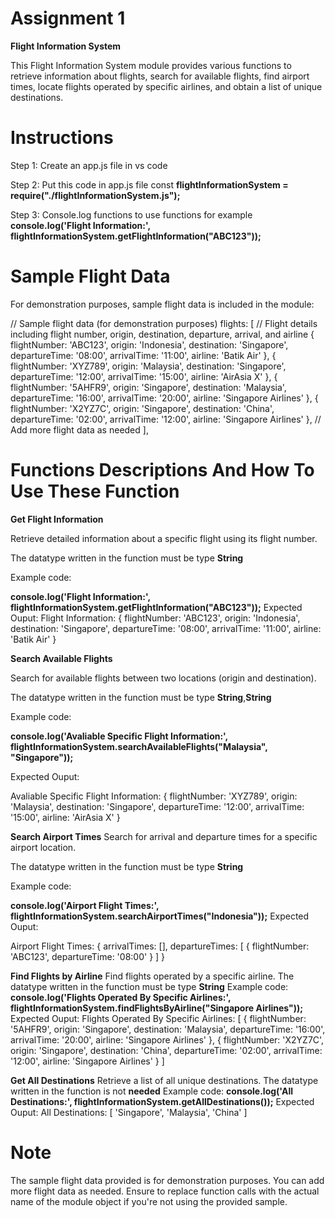 # Assignment 1

**Flight Information System**  

This Flight Information System module provides various functions to retrieve information about flights, search for available flights, find airport times, locate flights operated by specific airlines, and obtain a list of unique destinations.

# Instructions
Step 1: Create an app.js file in vs code  

Step 2: Put this code in app.js file const **flightInformationSystem = require("./flightInformationSystem.js");**  

Step 3: Console.log functions to use functions for example **console.log('Flight Information:', flightInformationSystem.getFlightInformation("ABC123"));** 

# **Sample Flight Data**  

For demonstration purposes, sample flight data is included in the module:  

 // Sample flight data (for demonstration purposes)
    flights: [
        // Flight details including flight number, origin, destination, departure, arrival, and airline
        { flightNumber: 'ABC123', origin: 'Indonesia', destination: 'Singapore', departureTime: '08:00', arrivalTime: '11:00', airline: 'Batik Air' },
        { flightNumber: 'XYZ789', origin: 'Malaysia', destination: 'Singapore', departureTime: '12:00', arrivalTime: '15:00', airline: 'AirAsia X' },
        { flightNumber: '5AHFR9', origin: 'Singapore', destination: 'Malaysia', departureTime: '16:00', arrivalTime: '20:00', airline: 'Singapore Airlines' },
        { flightNumber: 'X2YZ7C', origin: 'Singapore', destination: 'China', departureTime: '02:00', arrivalTime: '12:00', airline: 'Singapore Airlines' },
        // Add more flight data as needed
    ],
    
# Functions Descriptions And How To Use These Function    
**Get Flight Information**  

Retrieve detailed information about a specific flight using its flight number.  

The datatype written in the function must be type **String**  

Example code:  

**console.log('Flight Information:', flightInformationSystem.getFlightInformation("ABC123"));**
Expected Ouput:
Flight Information: {
  flightNumber: 'ABC123',
  origin: 'Indonesia',
  destination: 'Singapore',
  departureTime: '08:00',
  arrivalTime: '11:00',
  airline: 'Batik Air'
}

**Search Available Flights**  

Search for available flights between two locations (origin and destination).  

The datatype written in the function must be type **String**,**String**  

Example code:  

**console.log('Avaliable Specific Flight Information:', flightInformationSystem.searchAvailableFlights("Malaysia", "Singapore"));**  

Expected Ouput:  

Avaliable Specific Flight Information: {
  flightNumber: 'XYZ789',
  origin: 'Malaysia',
  destination: 'Singapore',
  departureTime: '12:00',
  arrivalTime: '15:00',
  airline: 'AirAsia X'
}

**Search Airport Times**
Search for arrival and departure times for a specific airport location.  

The datatype written in the function must be type **String**  

Example code:  

**console.log('Airport Flight Times:', flightInformationSystem.searchAirportTimes("Indonesia"));**
Expected Ouput:  

Airport Flight Times: {
  arrivalTimes: [],
  departureTimes: [ { flightNumber: 'ABC123', departureTime: '08:00' } ]
}

**Find Flights by Airline**
Find flights operated by a specific airline.
The datatype written in the function must be type **String**
Example code:
**console.log('Flights Operated By Specific Airlines:', flightInformationSystem.findFlightsByAirline("Singapore Airlines"));**
Expected Ouput:
Flights Operated By Specific Airlines: [
  {
    flightNumber: '5AHFR9',
    origin: 'Singapore',
    destination: 'Malaysia',
    departureTime: '16:00',
    arrivalTime: '20:00',
    airline: 'Singapore Airlines'
  },
  {
    flightNumber: 'X2YZ7C',
    origin: 'Singapore',
    destination: 'China',
    departureTime: '02:00',
    arrivalTime: '12:00',
    airline: 'Singapore Airlines'
  }
]

**Get All Destinations**
Retrieve a list of all unique destinations.
The datatype written in the function is not **needed**
Example code:
**console.log('All Destinations:', flightInformationSystem.getAllDestinations());**
Expected Ouput:
All Destinations: [ 'Singapore', 'Malaysia', 'China' ]

# Note
The sample flight data provided is for demonstration purposes. You can add more flight data as needed.
Ensure to replace function calls with the actual name of the module object if you're not using the provided sample.

